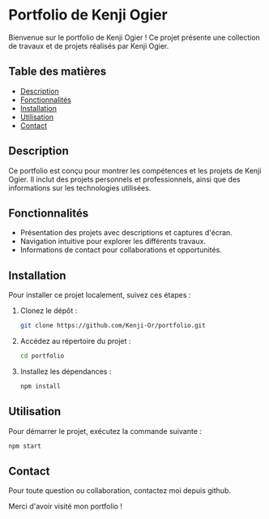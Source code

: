 # Portfolio de Kenji Ogier

Bienvenue sur le portfolio de Kenji Ogier ! Ce projet présente une collection de travaux et de projets réalisés par Kenji Ogier.

## Table des matières

- [Description](#description)
- [Fonctionnalités](#fonctionnalités)
- [Installation](#installation)
- [Utilisation](#utilisation)
- [Contact](#contact)

## Description

Ce portfolio est conçu pour montrer les compétences et les projets de Kenji Ogier. Il inclut des projets personnels et professionnels, ainsi que des informations sur les technologies utilisées.

## Fonctionnalités

- Présentation des projets avec descriptions et captures d'écran.
- Navigation intuitive pour explorer les différents travaux.
- Informations de contact pour collaborations et opportunités.

## Installation

Pour installer ce projet localement, suivez ces étapes :

1. Clonez le dépôt :
   ```bash
   git clone https://github.com/Kenji-Or/portfolio.git
   ```
2. Accédez au répertoire du projet :
   ```bash
   cd portfolio
   ```
3. Installez les dépendances :
   ```bash
   npm install
   ```
## Utilisation

Pour démarrer le projet, exécutez la commande suivante :
```bash
npm start
```

## Contact

Pour toute question ou collaboration, contactez moi depuis github.

Merci d'avoir visité mon portfolio !
